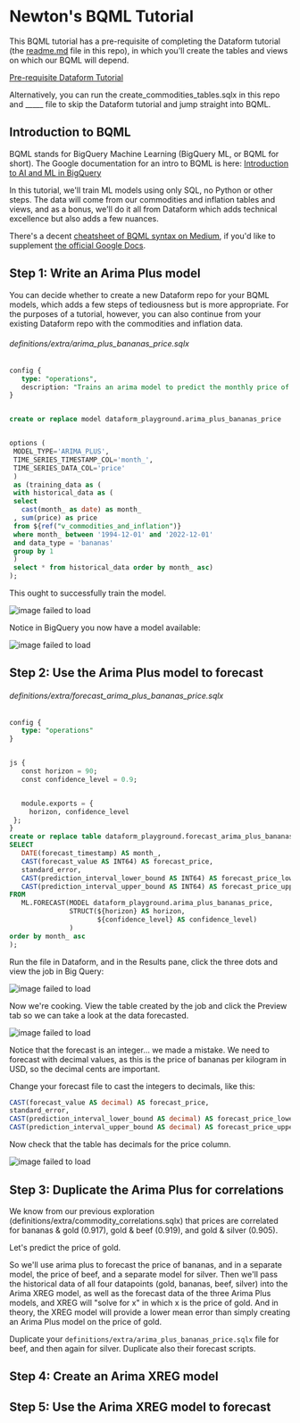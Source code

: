 # Newton's BQML Tutorial

This BQML tutorial has a pre-requisite of completing the Dataform tutorial (the [readme.md](https://github.com/shan-alexander/dataform-playground-boilerplate#newtons-dataform-introduction-and-tutorial) file in this repo), in which you'll create the tables and views on which our BQML will depend.

[Pre-requisite Dataform Tutorial](https://github.com/shan-alexander/dataform-playground-boilerplate#newtons-dataform-introduction-and-tutorial)

Alternatively, you can run the create_commodities_tables.sqlx in this repo and _____ file to skip the Dataform tutorial and jump straight into BQML.

## Introduction to BQML

BQML stands for BigQuery Machine Learning (BigQuery ML, or BQML for short). The Google documentation for an intro to BQML is here: [Introduction to AI and ML in BigQuery](https://cloud.google.com/bigquery/docs/bqml-introduction)

In this tutorial, we'll train ML models using only SQL, no Python or other steps. The data will come from our commodities and inflation tables and views, and as a bonus, we'll do it all from Dataform which adds technical excellence but also adds a few nuances.

There's a decent [cheatsheet of BQML syntax on Medium](https://medium.com/fifty-five-data-science/bigquery-machine-learning-cheat-sheet-7c053b21a657), if you'd like to supplement [the official Google Docs](https://cloud.google.com/bigquery/docs/reference/standard-sql/bigqueryml-syntax-create).

## Step 1: Write an Arima Plus model

You can decide whether to create a new Dataform repo for your BQML models, which adds a few steps of tediousness but is more appropriate. For the purposes of a tutorial, however, you can also continue from your existing Dataform repo with the commodities and inflation data.

###### definitions/extra/arima_plus_bananas_price.sqlx
```sql
config {
   type: "operations",
   description: "Trains an arima model to predict the monthly price of bananas."
}


create or replace model dataform_playground.arima_plus_bananas_price


options ( 
 MODEL_TYPE='ARIMA_PLUS',
 TIME_SERIES_TIMESTAMP_COL='month_',
 TIME_SERIES_DATA_COL='price'
 )
 as (training_data as (
 with historical_data as (
 select
   cast(month_ as date) as month_
 , sum(price) as price
 from ${ref("v_commodities_and_inflation")} 
 where month_ between '1994-12-01' and '2022-12-01'
 and data_type = 'bananas'
 group by 1
 )
 select * from historical_data order by month_ asc)
);
```

This ought to successfully train the model.

![image failed to load](img/create_model_success.png "Screenshot of the create model success message")

Notice in BigQuery you now have a model available:

![image failed to load](img/show_model_in_bq.png "Screenshot of the model in BigQuery")

## Step 2: Use the Arima Plus model to forecast

###### definitions/extra/forecast_arima_plus_bananas_price.sqlx
```sql
config {
   type: "operations"
}


js {
   const horizon = 90;
   const confidence_level = 0.9;


   module.exports = {
     horizon, confidence_level
 };
}
create or replace table dataform_playground.forecast_arima_plus_bananas_price as (
SELECT
   DATE(forecast_timestamp) AS month_,
   CAST(forecast_value AS INT64) AS forecast_price,
   standard_error,
   CAST(prediction_interval_lower_bound AS INT64) AS forecast_price_lower_bound,
   CAST(prediction_interval_upper_bound AS INT64) AS forecast_price_upper_bound
FROM
   ML.FORECAST(MODEL dataform_playground.arima_plus_bananas_price,
               STRUCT(${horizon} AS horizon,
                      ${confidence_level} AS confidence_level)
               )
order by month_ asc
);
```

Run the file in Dataform, and in the Results pane, click the three dots and view the job in Big Query:

![image failed to load](img/view_forecast_in_bq.png "Screenshot of the model in BigQuery")

Now we're cooking. View the table created by the job and click the Preview tab so we can take a look at the data forecasted.

![image failed to load](img/integer_forecast_in_bq.png "Screenshot of the table Preview in BigQuery")

Notice that the forecast is an integer... we made a mistake. We need to forecast with decimal values, as this is the price of bananas per kilogram in USD, so the decimal cents are important.

Change your forecast file to cast the integers to decimals, like this:
```sql
CAST(forecast_value AS decimal) AS forecast_price,
standard_error,
CAST(prediction_interval_lower_bound AS decimal) AS forecast_price_lower_bound,
CAST(prediction_interval_upper_bound AS decimal) AS forecast_price_upper_bound
```

Now check that the table has decimals for the price column.

![image failed to load](img/decimal_forecast_in_bq.png "Screenshot of the table Preview in BigQuery")



## Step 3: Duplicate the Arima Plus for correlations

We know from our previous exploration (definitions/extra/commodity_correlations.sqlx) that prices are correlated for bananas & gold (0.917), gold & beef (0.919),  and gold & silver (0.905). 

Let's predict the price of gold.

So we'll use arima plus to forecast the price of bananas, and in a separate model, the price of beef, and a separate model for silver. Then we'll pass the historical data of all four datapoints (gold, bananas, beef, silver) into the Arima XREG model, as well as the forecast data of the three Arima Plus models, and XREG will "solve for x" in which x is the price of gold. And in theory, the XREG model will provide a lower mean error than simply creating an Arima Plus model on the price of gold.

Duplicate your `definitions/extra/arima_plus_bananas_price.sqlx` file for beef, and then again for silver. Duplicate also their forecast scripts.


## Step 4: Create an Arima XREG model




## Step 5: Use the Arima XREG model to forecast

